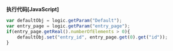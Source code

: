 <p class="panel-title"><b>执行代码[JavaScript]</b></p>

```javascript
var defaultObj = logic.getParam("Default");
var entry_page = logic.getParam("entry_page");
if(entry_page.getReal().numberOfElements > 0){
    defaultObj.set("entry_id", entry_page.get(0).get("id"));
}
```
